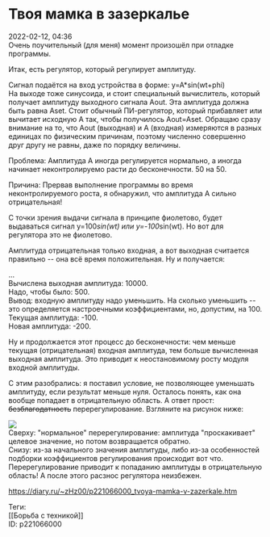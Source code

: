 Твоя мамка в зазеркалье
========================

   
 2022-02-12, 04:36   
  Очень поучительный (для меня) момент произошёл при отладке программы.   
   
 Итак, есть регулятор, который регулирует амплитуду.   
   
 Сигнал подаётся на вход устройства в форме: y=A*sin(wt+phi)   
 На выходе тоже синусоида, и стоит специальный вычислитель, который получает амплитуду выходного сигнала Aout. Эта амплитуда должна быть равна Aset. Стоит обычный ПИ-регулятор, который прибавляет или вычитает исходную A так, чтобы получилось Aout=Aset. Обращаю сразу внимание на то, что Aout (выходная) и A (входная) измеряются в разных единицах по физическим причинам, поэтому численно совершенно друг другу не равны, даже по порядку величины.   
   
 Проблема: Амплитуда A иногда регулируется нормально, а иногда начинает неконтролируемо расти до бесконечности. 50 на 50.   
   
 Причина: Прервав выполнение программы во время неконтролируемого роста, я обнаружил, что амплитуда A сильно отрицательная!   
   
 С точки зрения выдачи сигнала в принципе фиолетово, будет выдаваться сигнал y=100*sin(wt) или y=-100*sin(wt). Но вот для регулятора это не фиолетово.   
   
 Амплитуда отрицательная только входная, а вот выходная считается правильно -- она всё время положительная. Ну и получается:   
   
 ...   
 Вычислена выходная амплитуда: 10000.   
 Надо, чтобы было: 500.   
 Вывод: входную амплитуду надо уменьшить. На сколько уменьшить -- это определяется настроечными коэффициентами, но, допустим, на 100.   
 Текущая амплитуда: -100.   
 Новая амплитуда: -200.   
   
 Ну и продолжается этот процесс до бесконечности: чем меньше текущая (отрицательная) входная амплитуда, тем больше вычисленная выходная амплитуда. Это приводит к неостановимому росту модуля входной амплитуды.   
   
 С этим разобрались: я поставил условие, не позволяющее уменьшать амплитуду, если результат меньше нуля. Осталось понять, как она вообще попадает в отрицательную область. А ответ прост:  ~~безблагодатность~~  перерегулирование. Взгляните на рисунок ниже:   
   
  ![](pics/08badbad1415.png)    
 Сверху: "нормальное" перерегулирование: амплитуда "проскакивает" целевое значение, но потом возвращается обратно.   
 Снизу: из-за начального значения амплитуды, либо из-за особенностей подборки коэффициентов регулирования происходит вот что. Перерегулирование приводит к попаданию амплитуды в отрицательную область! А после этого расзнос регулятора неизбежен.   
    
 <https://diary.ru/~zHz00/p221066000_tvoya-mamka-v-zazerkale.htm>   
   
 Теги:   
 [[Борьба с техникой]]   
 ID: p221066000